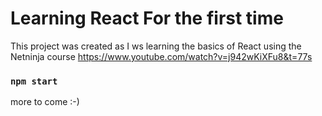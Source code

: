 # Learning React For the first time

This project was  created as I ws learning the basics of React using the Netninja course
https://www.youtube.com/watch?v=j942wKiXFu8&t=77s


### `npm start`
more to come :-)

